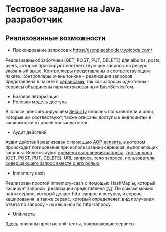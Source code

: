 # Тестовое задание на Java-разработчик

## Реализованные возможности

- Проксирование запросов к <https://jsonplaceholder.typicode.com/>

Реализованы обработчики (GET, POST, PUT, DELETE) для albums, posts, users, которые проксируют соответствующие запросы на ресурс указанный выше. Контроллеры представлены в [соответствующем](https://github.com/jbisss/VkTestovoe/tree/master/src/main/java/ru/vktestovoe/jbisss/controller) пакете. Контроллеры очень тонкие - реализация запросов представлена в пакете с [сервисами](https://github.com/jbisss/VkTestovoe/tree/master/src/main/java/ru/vktestovoe/jbisss/service), так как запросы однотипны - сервисы объединены параметризованным BaseService'ом.

- Базовая авторизация
- Ролевая модель доступа

В классе, конфигурирующем [Security](https://github.com/jbisss/VkTestovoe/blob/master/src/main/java/ru/vktestovoe/jbisss/config/SecurityConfig.java) описаны пользователи и роли, которые им соотвествуют, также описаны доступы к ендпоинтам в зависимости от ролей пользователей.

- Аудит действий

Аудит действий реализован с помощью [AOP-аспекта](https://github.com/jbisss/VkTestovoe/blob/master/src/main/java/ru/vktestovoe/jbisss/aspect/RequestHandlerAspect.java), в котором происходит логирование при использовании сервисов, выполняющих запросы. Ведётся аудит <u>времени выполнения запроса</u>, <u>тип запроса (GET, POST, PUT, DELETE)</u>, <u>URL запроса</u>, <u>тело запроса</u>, <u>пользователя, соверщающего запрос вместе с его ролью</u>.

- Inmemory cash

Реализован простой inmemory-cash с помощью HashMap'ы, который кэширует запросы, реализация представлена [тут](https://github.com/jbisss/VkTestovoe/tree/master/src/main/java/ru/vktestovoe/jbisss/service/api). По ссылке можно найти сервис, который делает http-запрос к ресурсу, и сервис кеширования, а также сервис, который определеяет, вид получения ответа по запросу - из кеша или по http-запросу.

- Unit-тесты

[Здесь](https://github.com/jbisss/VkTestovoe/tree/master/src/test/java/ru/vktestovoe/jbisss/service) описаны простые unit-тесты, покрывающие сервисы.
